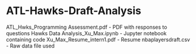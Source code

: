 # ATL-Hawks-Draft-Analysis

ATL_Hwks_Programming Assessment.pdf - PDF with responses to questions
Hawks Data Analysis_Xu_Max.ipynb - Jupyter notebook containing code
Xu_Max_Resume_intern1.pdf - Resume
nbaplayersdraft.csv - Raw data file used 
